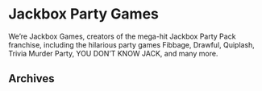 # Jackbox Party Games

We’re Jackbox Games, creators of the mega-hit Jackbox Party Pack franchise, including the hilarious party games Fibbage, Drawful, Quiplash, Trivia Murder Party, YOU DON’T KNOW JACK, and many more.

## Archives
